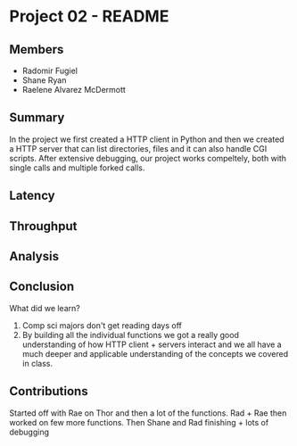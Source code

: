 Project 02 - README
===================

Members
-------

- Radomir Fugiel
- Shane Ryan
- Raelene Alvarez McDermott

Summary
-------
In the project we first created a HTTP client in Python and then
we created a HTTP server that can list directories, files and it
can also handle CGI scripts. After extensive debugging, our project
works compeltely, both with single calls and multiple forked calls.


Latency
-------



Throughput
----------

Analysis
--------

Conclusion
----------
What did we learn?

1. Comp sci majors don't get reading days off
2. By building all the individual functions we got a really good
understanding of how HTTP client + servers interact and we all have
a much deeper and applicable understanding of the concepts we covered
in class.


Contributions
-------------

Started off with Rae on Thor and then a lot of the functions.
Rad + Rae then worked on few more functions. 
Then Shane and Rad finishing + lots of debugging
